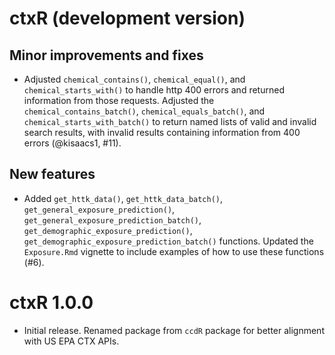 # ctxR (development version)


## Minor improvements and fixes

* Adjusted `chemical_contains()`, `chemical_equal()`, and 
`chemical_starts_with()` to handle http 400 errors and returned information from
those requests. Adjusted the `chemical_contains_batch()`, 
`chemical_equals_batch()`, and `chemical_starts_with_batch()` to return named
lists of valid and invalid search results, with invalid results containing 
information from 400 errors (@kisaacs1, #11).

## New features

* Added `get_httk_data()`, `get_httk_data_batch()`, 
`get_general_exposure_prediction()`, `get_general_exposure_prediction_batch()`,
`get_demographic_exposure_prediction()`, 
`get_demographic_exposure_prediction_batch()` functions. Updated the 
`Exposure.Rmd` vignette to include examples of how to use these functions (#6).


# ctxR 1.0.0

* Initial release. Renamed package from `ccdR` package for better alignment 
with US EPA CTX APIs.

